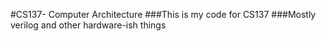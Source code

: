 #CS137- Computer Architecture
###This is my code for CS137
###Mostly verilog and other hardware-ish things
